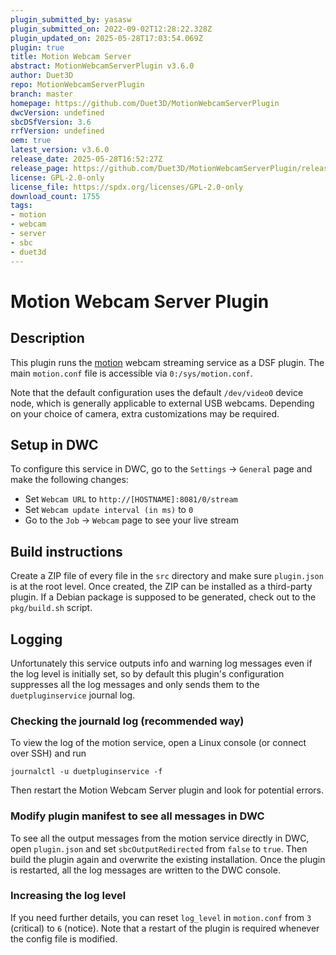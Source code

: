 ```yaml
---
plugin_submitted_by: yasasw
plugin_submitted_on: 2022-09-02T12:28:22.328Z
plugin_updated_on: 2025-05-28T17:03:54.069Z
plugin: true
title: Motion Webcam Server
abstract: MotionWebcamServerPlugin v3.6.0
author: Duet3D
repo: MotionWebcamServerPlugin
branch: master
homepage: https://github.com/Duet3D/MotionWebcamServerPlugin
dwcVersion: undefined
sbcDSfVersion: 3.6
rrfVersion: undefined
oem: true
latest_version: v3.6.0
release_date: 2025-05-28T16:52:27Z
release_page: https://github.com/Duet3D/MotionWebcamServerPlugin/releases/tag/v3.6.0
license: GPL-2.0-only
license_file: https://spdx.org/licenses/GPL-2.0-only
download_count: 1755
tags:
- motion
- webcam
- server
- sbc
- duet3d
---
```


# Motion Webcam Server Plugin

## Description

This plugin runs the [motion](https://github.com/Motion-Project/motion) webcam streaming service as a DSF plugin. The main `motion.conf` file is accessible via `0:/sys/motion.conf`.

Note that the default configuration uses the default `/dev/video0` device node, which is generally applicable to external USB webcams. Depending on your choice of camera, extra customizations may be required.

## Setup in DWC

To configure this service in DWC, go to the `Settings` -> `General` page and make the following changes:

- Set `Webcam URL` to `http://[HOSTNAME]:8081/0/stream`
- Set `Webcam update interval (in ms)` to `0`
- Go to the `Job` -> `Webcam` page to see your live stream

## Build instructions

Create a ZIP file of every file in the `src` directory and make sure `plugin.json` is at the root level. Once created, the ZIP can be installed as a third-party plugin.
If a Debian package is supposed to be generated, check out to the `pkg/build.sh` script.

## Logging

Unfortunately this service outputs info and warning log messages even if the log level is initially set, so by default this plugin's configuration suppresses all the log messages and only sends them to the `duetpluginservice` journal log.

### Checking the journald log (recommended way)

To view the log of the motion service, open a Linux console (or connect over SSH) and run

```
journalctl -u duetpluginservice -f
```

Then restart the Motion Webcam Server plugin and look for potential errors.


### Modify plugin manifest to see all messages in DWC

To see all the output messages from the motion service directly in DWC, open `plugin.json` and set `sbcOutputRedirected` from `false` to `true`. Then build the plugin again and overwrite the existing installation.
Once the plugin is restarted, all the log messages are written to the DWC console.

### Increasing the log level

If you need further details, you can reset `log_level` in `motion.conf` from `3` (critical) to `6` (notice). Note that a restart of the plugin is required whenever the config file is modified.

